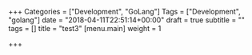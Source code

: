 +++
Categories = ["Development", "GoLang"]
Tags = ["Development", "golang"]
date = "2018-04-11T22:51:14+00:00"
draft = true
subtitle = ""
tags = []
title = "test3"
[menu.main]
weight = 1

+++
